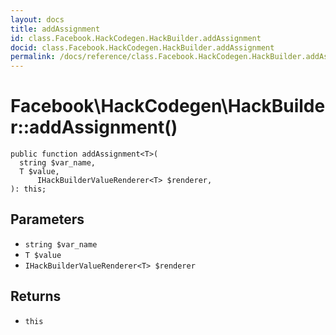 ```yaml
---
layout: docs
title: addAssignment
id: class.Facebook.HackCodegen.HackBuilder.addAssignment
docid: class.Facebook.HackCodegen.HackBuilder.addAssignment
permalink: /docs/reference/class.Facebook.HackCodegen.HackBuilder.addAssignment/
---
```

# Facebook\\HackCodegen\\HackBuilder::addAssignment()




``` Hack
public function addAssignment<T>(
  string $var_name,
  T $value,
      IHackBuilderValueRenderer<T> $renderer,
): this;
```




## Parameters




- ` string $var_name `
- ` T $value `
- ` IHackBuilderValueRenderer<T> $renderer `




## Returns




+ ` this `